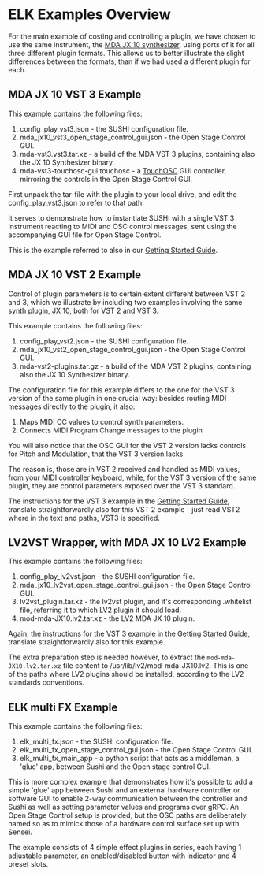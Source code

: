 # ELK Examples Overview

For the main example of costing and controlling a plugin, we have chosen to use the same instrument, the [MDA JX 10 synthesizer](https://sourceforge.net/projects/mda-vst/), using ports of it for all three different plugin formats. This allows us to better illustrate the slight differences between the formats, than if we had used a different plugin for each.

## MDA JX 10 VST 3 Example

This example contains the following files:

1. config_play_vst3.json - the SUSHI configuration file.
2. mda_jx10_vst3_open_stage_control_gui.json - the Open Stage Control GUI.
3. mda-vst3.vst3.tar.xz - a build of the MDA VST 3 plugins, containing also the JX 10 Synthesizer binary.
4. mda-vst3-touchosc-gui.touchosc - a [TouchOSC](https://hexler.net/products/touchosc) GUI controller, mirroring the controls in the Open Stage Control GUI.

First unpack the tar-file with the plugin to your local drive, and edit the config_play_vst3.json to refer to that path.

It serves to demonstrate how to instantiate SUSHI with a single VST 3 instrument reacting to MIDI and OSC control messages, sent using the accompanying GUI file for Open Stage Control.

This is the example referred to also in our [Getting Started Guide](getting_started_with_development_kit.md).

## MDA JX 10 VST 2 Example

Control of plugin parameters is to certain extent different between VST 2 and 3, which we illustrate by including two examples involving the same synth plugin, JX 10, both for VST 2 and VST 3.

This example contains the following files:

1. config_play_vst2.json - the SUSHI configuration file.
2. mda_jx10_vst2_open_stage_control_gui.json - the Open Stage Control GUI.
3. mda-vst2-plugins.tar.gz - a build of the MDA VST 2 plugins, containing also the JX 10 Synthesizer binary.

The configuration file for this example differs to the one for the VST 3 version of the same plugin in one crucial way: besides routing MIDI messages directly to the plugin, it also:

1. Maps MIDI CC values to control synth parameters.
2. Connects MIDI Program Change messages to the plugin

You will also notice that the OSC GUI for the VST 2 version lacks controls for Pitch and Modulation, that the VST 3 version lacks.

The reason is, those are in VST 2 received and handled as MIDI values, from your MIDI controller keyboard, while, for the VST 3 version of the same plugin, they are control parameters exposed over the VST 3 standard.

The instructions for the VST 3 example in the [Getting Started Guide](getting_started_with_development_kit.md), translate straightforwardly also for this VST 2 example - just read VST2 where in the text and paths, VST3 is specified.

## LV2VST Wrapper, with MDA JX 10 LV2 Example

This example contains the following files:

1. config_play_lv2vst.json - the SUSHI configuration file.
2. mda_jx10_lv2vst_open_stage_control_gui.json - the Open Stage Control GUI.
3. lv2vst_plugin.tar.xz - the lv2vst plugin, and it's corresponding .whitelist file, referring it to which LV2 plugin it should load.
4. mod-mda-JX10.lv2.tar.xz - the LV2 MDA JX 10 plugin.

Again, the instructions for the VST 3 example in the [Getting Started Guide](getting_started_with_development_kit.md), translate straightforwardly also for this example.

The extra preparation step is needed however, to extract the `mod-mda-JX10.lv2.tar.xz` file content to /usr/lib/lv2/mod-mda-JX10.lv2. This is one of the paths where LV2 plugins should be installed, according to the LV2 standards conventions.

## ELK multi FX Example

This example contains the following files:

1. elk_multi_fx.json - the SUSHI configuration file.
2. elk_multi_fx_open_stage_control_gui.json - the Open Stage Control GUI.
3. elk_multi_fx_main_app - a python script that acts as a middleman, a 'glue' app, between Sushi and the Open stage control GUI.

This is more complex example that demonstrates how it's possible to add a simple 'glue' app between Sushi and an external hardware controller or software GUI to enable 2-way communication between the controller and Sushi as well as setting parameter values and programs over gRPC. An Open Stage Control setup is provided, but the OSC paths are deliberately named so as to mimick those of a hardware control surface set up with Sensei.

The example consists of 4 simple effect plugins in series, each having 1 adjustable parameter, an enabled/disabled button with indicator and 4 preset slots.
